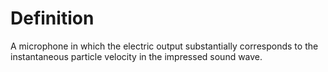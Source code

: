 # Definition

A microphone in which the electric output substantially corresponds to
the instantaneous particle velocity in the impressed sound wave.
